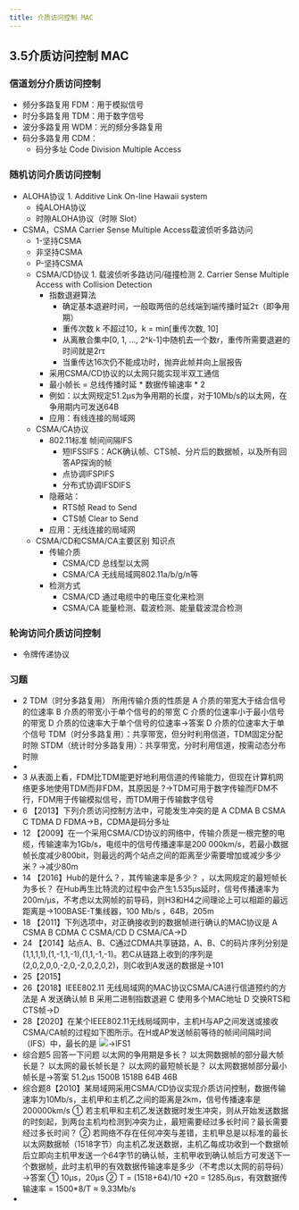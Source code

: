 ```yaml
---
title: 介质访问控制 MAC
---
```

## 3.5介质访问控制 MAC
### 信道划分介质访问控制
- 频分多路复用 FDM：用于模拟信号
- 时分多路复用 TDM：用于数字信号
- 波分多路复用 WDM：光的频分多路复用
- 码分多路复用 CDM：
    - 码分多址 Code Division Multiple Access
### 随机访问介质访问控制
- ALOHA协议
        1. Additive Link On-line Hawaii system
    - 纯ALOHA协议
    - 时隙ALOHA协议（时隙 Slot）
- CSMA，CSMA Carrier Sense Multiple Access载波侦听多路访问
    - 1-坚持CSMA
    - 非坚持CSMA
    - P-坚持CSMA
    - CSMA/CD协议
            1. 载波侦听多路访问/碰撞检测
            2. Carrier Sense Multiple Access with Collision Detection
        - 指数退避算法 
            - 确定基本退避时间，一般取两倍的总线端到端传播时延2τ（即争用期）
            - 重传次数 k 不超过10，k = min[重传次数, 10]
            - 从离散合集中[0, 1, ..., 2^k-1]中随机去一个数r，重传所需要退避的时间就是2rτ
            - 当重传达16次仍不能成功时，抛弃此帧并向上层报告
        - 采用CSMA/CD协议的以太网只能实现半双工通信
        - 最小帧长 = 总线传播时延 * 数据传输速率 * 2
        - 例如：以太网规定51.2μs为争用期的长度，对于10Mb/s的以太网，在争用期内可发送64B
        - 应用：有线连接的局域网
    - CSMA/CA协议
        - 802.11标准 帧间间隔IFS
            - 短IFSSIFS：ACK确认帧、CTS帧、分片后的数据帧，以及所有回答AP探询的帧
            - 点协调IFSPIFS 
            - 分布式协调IFSDIFS
        - 隐蔽站：
            - RTS帧 Read to Send
            - CTS帧 Clear to Send
        - 应用：无线连接的局域网
    - CSMA/CD和CSMA/CA主要区别  知识点
        - 传输介质
            - CSMA/CD 总线型以太网
            - CSMA/CA 无线局域网802.11a/b/g/n等
        - 检测方式
            - CSMA/CD 通过电缆中的电压变化来检测
            - CSMA/CA 能量检测、载波检测、能量载波混合检测
### 轮询访问介质访问控制
- 令牌传递协议


### 习题

- 2 TDM（时分多路复用） 所用传输介质的性质是
A 介质的带宽大于结合信号的位速率 
B 介质的带宽小于单个信号的的带宽 
C 介质的位速率小于最小信号的带宽 
D 介质的位速率大于单个信号的位速率→答案
D 介质的位速率大于单个信号
TDM（时分多路复用）：共享带宽，但分时利用信道，TDM固定分配时隙
STDM（统计时分多路复用）：共享带宽，分时利用信道，按需动态分布时隙
- 
- 3 从表面上看，FDM比TDM能更好地利用信道的传输能力，但现在计算机网络更多地使用TDM而非FDM，其原因是 ?→TDM可用于数字传输而FDM不行，FDM用于传输模拟信号，而TDM用于传输数字信号
- 6 【2013】下列介质访问控制方法中，可能发生冲突的是
A CDMA
B CSMA
C TDMA
D FDMA→B，CDMA是码分多址
- 12 【2009】在一个采用CSMA/CD协议的网络中，传输介质是一根完整的电缆，传输速率为1Gb/s，电缆中的信号传播速率是200 000km/s，若最小数据帧长度减少800bit，则最远的两个站点之间的距离至少需要增加或减少多少米？→减少80m
- 14 【2016】Hub的是什么？，其传输速率是多少？ ，以太网规定的最短帧长为多长？
在Hub再生比特流的过程中会产生1.535μs延时，信号传播速率为200m/μs，不考虑以太网帧的前导码，则H3和H4之间理论上可以相距的最远距离是→100BASE-T集线器，100 Mb/s ，64B，205m
- 18 【2011】下列选项中，对正确接收到的数据帧进行确认的MAC协议是
A CSMA
B CDMA
C CSMA/CD
D CSMA/CA→D
- 24 【2014】站点A、B、C通过CDMA共享链路，A、B、C的码片序列分别是(1,1,1,1),(1,-1,1,-1),(1,1,-1,-1)。若C从链路上收到的序列是(2,0,2,0,0,-2,0,-2,0,2,0,2)，则C收到A发送的数据是→101
- 25【2015】
- 26【2018】IEEE802.11 无线局域网的MAC协议CSMA/CA进行信道预约的方法是
A 发送确认帧
B 采用二进制指数退避
C 使用多个MAC地址
D 交换RTS和CTS帧→D
- 28【2020】在某个IEEE802.11无线局域网中，主机H与AP之间发送或接收CSMA/CA帧的过程如下图所示。在H或AP发送帧前等待的帧间间隔时间（IFS）中，最长的是
![](local://D:/OneDrive/Documents/2021/RemNote/publish-cs/files/TNVUoacPP4GRvhcaTCVbMZ7Mx-8pxpq4QIefE1nJNpM8Mpe6-9Dyco0rEqz0-27RLVgzwC0eTXtXMgkGxjkME3vhe5hV-9yGPOjGkhIEn9xekGVaw1eextX7yqDcmeCJ.png)→IFS1
- 综合题5 回答一下问题
以太网的争用期是多长？
以太网数据帧的部分最大帧长是？
以太网的最长帧长是？
以太网的最短帧长是？
以太网数据帧部分最小帧长是→答案
51.2μs
1500B
1518B
64B
46B
- 综合题8【2010】某局域网采用CSMA/CD协议实现介质访问控制，数据传输速率为10Mb/s，主机甲和主机乙之间的距离是2km，信号传播速率是200000km/s
① 若主机甲和主机乙发送数据时发生冲突，则从开始发送数据的时刻起，到两台主机均检测到冲突为止，最短需要经过多长时间？最长需要经过多长时间？
② 若网络不存在任何冲突与差错，主机甲总是以标准的最长以太网数据帧（1518字节）向主机乙发送数据，主机乙每成功收到一个数据帧后立即向主机甲发送一个64字节的确认帧，主机甲收到确认帧后方可发送下一个数据帧，此时主机甲的有效数据传输速率是多少（不考虑以太网的前导码）→答案
① 10μs，20μs
② T = (1518+64)/10 +20 = 1285.6μs，有效数据传输速率 = 1500*8/T ≈ 9.33Mb/s
- 
